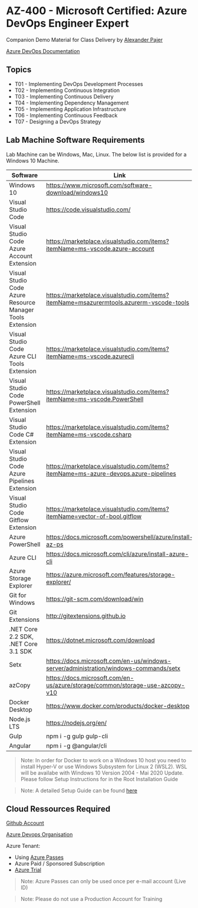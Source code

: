 # AZ-400 - Microsoft Certified: Azure DevOps Engineer Expert

Companion Demo Material for Class Delivery by [Alexander Pajer](https://www.integrations.at/kontakt.aspx)

[Azure DevOps Documentation](https://docs.microsoft.com/en-us/azure/devops/?view=azure-devops)

## Topics

- T01 - Implementing DevOps Development Processes
- T02 - Implementing Continuous Integration
- T03 - Implementing Continuous Delivery
- T04 - Implementing Dependency Management
- T05 - Implementing Application Infrastructure
- T06 - Implementing Continuous Feedback
- T07 - Designing a DevOps Strategy

## Lab Machine Software Requirements

Lab Machine can be Windows, Mac, Linux. The below list is provided for a Windows 10 Machine.

| Software                                                  | Link                                                                                    |
| --------------------------------------------------------- | --------------------------------------------------------------------------------------- |
| Windows 10                                                | https://www.microsoft.com/software-download/windows10                                   |
| Visual Studio Code                                        | https://code.visualstudio.com/                                                          |
| Visual Studio Code Azure Account Extension                | https://marketplace.visualstudio.com/items?itemName=ms-vscode.azure-account             |
| Visual Studio Code Azure Resource Manager Tools Extension | https://marketplace.visualstudio.com/items?itemName=msazurermtools.azurerm-vscode-tools |
| Visual Studio Code Azure CLI Tools Extension              | https://marketplace.visualstudio.com/items?itemName=ms-vscode.azurecli                  |
| Visual Studio Code PowerShell Extension                   | https://marketplace.visualstudio.com/items?itemName=ms-vscode.PowerShell                |
| Visual Studio Code C# Extension                           | https://marketplace.visualstudio.com/items?itemName=ms-vscode.csharp                    |
| Visual Studio Code Azure Pipelines Extension              | https://marketplace.visualstudio.com/items?itemName=ms-azure-devops.azure-pipelines     |
| Visual Studio Code Gitflow Extension                      | https://marketplace.visualstudio.com/items?itemName=vector-of-bool.gitflow              |
| Azure PowerShell                                          | https://docs.microsoft.com/powershell/azure/install-az-ps                               |
| Azure CLI                                                 | https://docs.microsoft.com/cli/azure/install-azure-cli                                  |
| Azure Storage Explorer                                    | https://azure.microsoft.com/features/storage-explorer/                                  |
| Git for Windows                                           | https://git-scm.com/download/win                                                        |
| Git Extensions                                            | http://gitextensions.github.io                                                          |
| .NET Core 2.2 SDK, .NET Core 3.1 SDK                      | https://dotnet.microsoft.com/download                                                   |
| Setx                                                      | https://docs.microsoft.com/en-us/windows-server/administration/windows-commands/setx    |
| azCopy                                                    | https://docs.microsoft.com/en-us/azure/storage/common/storage-use-azcopy-v10            |
| Docker Desktop                                            | https://www.docker.com/products/docker-desktop                                          |
| Node.js LTS                                               | https://nodejs.org/en/                                                                  |
| Gulp                                                      | npm i -g gulp gulp-cli                                                                  |
| Angular                                                   | npm i -g @angular/cli                                                                   |

> Note: In order for Docker to work on a Windows 10 host you need to install Hyper-V or use Windows Subsystem for Linux 2 (WSL2). WSL will be availabe with Windows 10 Version 2004 - Mai 2020 Update. Please follow Setup Instructions for in the Root Installation Guide

> Note: A detailed Setup Guide can be found [here](https://github.com/ARambazamba/ClassSetup)

## Cloud Ressources Required

[Github Account](https://github.com/)

[Azure Devops Organisation](https://azure.microsoft.com/en-us/services/devops/?nav=min)

Azure Tenant:

- Using [Azure Passes](https://www.microsoftazurepass.com/)
- Azure Paid / Sponsored Subscription
- [Azure Trial](https://azure.microsoft.com/en-us/free/)

> Note: Azure Passes can only be used once per e-mail account (Live ID)

> Note: Please do not use a Production Account for Training
